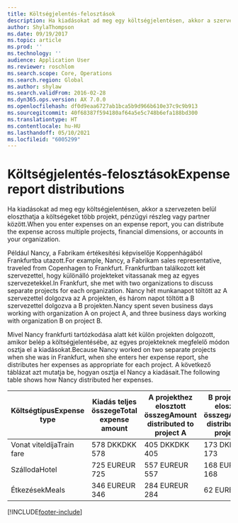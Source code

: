 ```yaml
---
title: Költségjelentés-felosztások
description: Ha kiadásokat ad meg egy költségjelentésen, akkor a szervezeten belül eloszthatja a költségeket több projekt, jogi entitás vagy partner között.
author: ShylaThompson
ms.date: 09/19/2017
ms.topic: article
ms.prod: ''
ms.technology: ''
audience: Application User
ms.reviewer: roschlom
ms.search.scope: Core, Operations
ms.search.region: Global
ms.author: shylaw
ms.search.validFrom: 2016-02-28
ms.dyn365.ops.version: AX 7.0.0
ms.openlocfilehash: df0d9eaa6727ab1bca5b9d966b610e37c9c9b913
ms.sourcegitcommit: 40f68387f594180af64a5e5c748b6efa188bd300
ms.translationtype: HT
ms.contentlocale: hu-HU
ms.lasthandoff: 05/10/2021
ms.locfileid: "6005299"
---
```

# <a name="expense-report-distributions"></a><span data-ttu-id="b7cf1-103">Költségjelentés-felosztások</span><span class="sxs-lookup"><span data-stu-id="b7cf1-103">Expense report distributions</span></span>

<span data-ttu-id="b7cf1-104">Ha kiadásokat ad meg egy költségjelentésen, akkor a szervezeten belül eloszthatja a költségeket több projekt, pénzügyi részleg vagy partner között.</span><span class="sxs-lookup"><span data-stu-id="b7cf1-104">When you enter expenses on an expense report, you can distribute the expense across multiple projects, financial dimensions, or accounts in your organization.</span></span>

<span data-ttu-id="b7cf1-105">Például Nancy, a Fabrikam értékesítési képviselője Koppenhágából Frankfurtba utazott.</span><span class="sxs-lookup"><span data-stu-id="b7cf1-105">For example, Nancy, a Fabrikam sales representative, traveled from Copenhagen to Frankfurt.</span></span> <span data-ttu-id="b7cf1-106">Frankfurtban találkozott két szervezettel, hogy különálló projekteket vitassanak meg az egyes szervezetekkel.</span><span class="sxs-lookup"><span data-stu-id="b7cf1-106">In Frankfurt, she met with two organizations to discuss separate projects for each organization.</span></span> <span data-ttu-id="b7cf1-107">Nancy hét munkanapot töltött az A szervezettel dolgozva az A projekten, és három napot töltött a B szervezettel dolgozva a B projekten.</span><span class="sxs-lookup"><span data-stu-id="b7cf1-107">Nancy spent seven business days working with organization A on project A, and three business days working with organization B on project B.</span></span>

<span data-ttu-id="b7cf1-108">Mivel Nancy frankfurti tartózkodása alatt két külön projekten dolgozott, amikor belép a költségjelentésébe, az egyes projekteknek megfelelő módon osztja el a kiadásokat.</span><span class="sxs-lookup"><span data-stu-id="b7cf1-108">Because Nancy worked on two separate projects when she was in Frankfurt, when she enters her expense report, she distributes her expenses as appropriate for each project.</span></span> <span data-ttu-id="b7cf1-109">A következő táblázat azt mutatja be, hogyan osztja el Nancy a kiadásait.</span><span class="sxs-lookup"><span data-stu-id="b7cf1-109">The following table shows how Nancy distributed her expenses.</span></span>


| <span data-ttu-id="b7cf1-110">Költségtípus</span><span class="sxs-lookup"><span data-stu-id="b7cf1-110">Expense type</span></span> | <span data-ttu-id="b7cf1-111">Kiadás teljes összege</span><span class="sxs-lookup"><span data-stu-id="b7cf1-111">Total expense amount</span></span>|<span data-ttu-id="b7cf1-112">A projekthez elosztott összeg</span><span class="sxs-lookup"><span data-stu-id="b7cf1-112">Amount distributed to project A</span></span>| <span data-ttu-id="b7cf1-113">B projekthez elosztott összeg</span><span class="sxs-lookup"><span data-stu-id="b7cf1-113">Amount distributed to project B</span></span> |
|--------------|---------------------|-------------------------------|---------------------------------|
|<span data-ttu-id="b7cf1-114">Vonat viteldíja</span><span class="sxs-lookup"><span data-stu-id="b7cf1-114">Train fare</span></span>   |<span data-ttu-id="b7cf1-115">578 DKK</span><span class="sxs-lookup"><span data-stu-id="b7cf1-115">DKK 578</span></span>              |<span data-ttu-id="b7cf1-116">405 DKK</span><span class="sxs-lookup"><span data-stu-id="b7cf1-116">DKK 405</span></span>                        |<span data-ttu-id="b7cf1-117">173 DKK</span><span class="sxs-lookup"><span data-stu-id="b7cf1-117">DKK 173</span></span>                          |
|<span data-ttu-id="b7cf1-118">Szálloda</span><span class="sxs-lookup"><span data-stu-id="b7cf1-118">Hotel</span></span>         |<span data-ttu-id="b7cf1-119">725 EUR</span><span class="sxs-lookup"><span data-stu-id="b7cf1-119">EUR 725</span></span>              |<span data-ttu-id="b7cf1-120">557 EUR</span><span class="sxs-lookup"><span data-stu-id="b7cf1-120">EUR 557</span></span>                        |<span data-ttu-id="b7cf1-121">168 EUR</span><span class="sxs-lookup"><span data-stu-id="b7cf1-121">EUR 168</span></span>                          |
|<span data-ttu-id="b7cf1-122">Étkezések</span><span class="sxs-lookup"><span data-stu-id="b7cf1-122">Meals</span></span>         |<span data-ttu-id="b7cf1-123">346 EUR</span><span class="sxs-lookup"><span data-stu-id="b7cf1-123">EUR 346</span></span>              |<span data-ttu-id="b7cf1-124">284 EUR</span><span class="sxs-lookup"><span data-stu-id="b7cf1-124">EUR 284</span></span>                        |<span data-ttu-id="b7cf1-125">62 EUR</span><span class="sxs-lookup"><span data-stu-id="b7cf1-125">EUR 62</span></span>                           |



[!INCLUDE[footer-include](../includes/footer-banner.md)]
